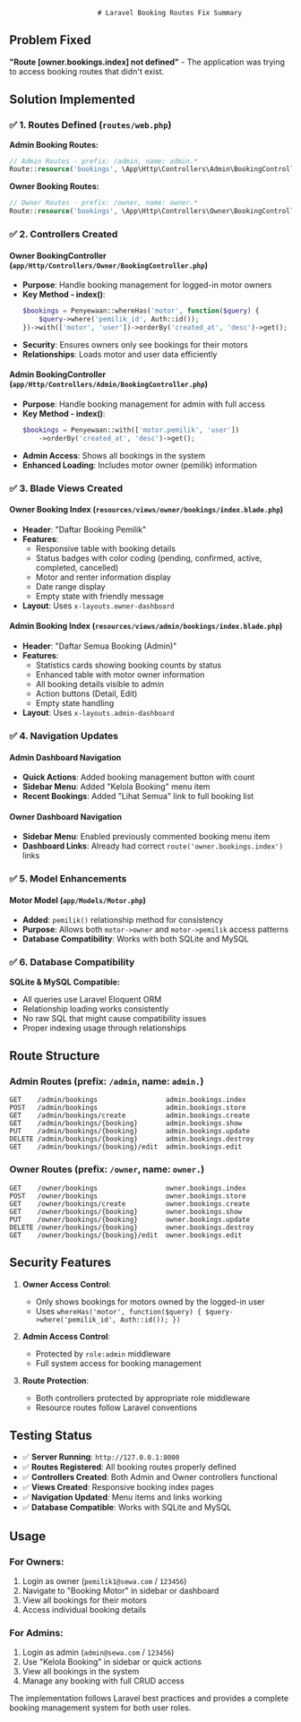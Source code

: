                           # Laravel Booking Routes Fix Summary

## Problem Fixed
**"Route [owner.bookings.index] not defined"** - The application was trying to access booking routes that didn't exist.

## Solution Implemented

### ✅ 1. Routes Defined (`routes/web.php`)

**Admin Booking Routes:**
```php
// Admin Routes - prefix: /admin, name: admin.*
Route::resource('bookings', \App\Http\Controllers\Admin\BookingController::class);
```

**Owner Booking Routes:**
```php
// Owner Routes - prefix: /owner, name: owner.*
Route::resource('bookings', \App\Http\Controllers\Owner\BookingController::class);
```

### ✅ 2. Controllers Created

#### **Owner BookingController** (`app/Http/Controllers/Owner/BookingController.php`)
- **Purpose**: Handle booking management for logged-in motor owners
- **Key Method - index()**: 
  ```php
  $bookings = Penyewaan::whereHas('motor', function($query) {
      $query->where('pemilik_id', Auth::id());
  })->with(['motor', 'user'])->orderBy('created_at', 'desc')->get();
  ```
- **Security**: Ensures owners only see bookings for their motors
- **Relationships**: Loads motor and user data efficiently

#### **Admin BookingController** (`app/Http/Controllers/Admin/BookingController.php`)
- **Purpose**: Handle booking management for admin with full access
- **Key Method - index()**: 
  ```php
  $bookings = Penyewaan::with(['motor.pemilik', 'user'])
      ->orderBy('created_at', 'desc')->get();
  ```
- **Admin Access**: Shows all bookings in the system
- **Enhanced Loading**: Includes motor owner (pemilik) information

### ✅ 3. Blade Views Created

#### **Owner Booking Index** (`resources/views/owner/bookings/index.blade.php`)
- **Header**: "Daftar Booking Pemilik"
- **Features**: 
  - Responsive table with booking details
  - Status badges with color coding (pending, confirmed, active, completed, cancelled)
  - Motor and renter information display
  - Date range display
  - Empty state with friendly message
- **Layout**: Uses `x-layouts.owner-dashboard`

#### **Admin Booking Index** (`resources/views/admin/bookings/index.blade.php`)
- **Header**: "Daftar Semua Booking (Admin)"
- **Features**:
  - Statistics cards showing booking counts by status
  - Enhanced table with motor owner information
  - All booking details visible to admin
  - Action buttons (Detail, Edit)
  - Empty state handling
- **Layout**: Uses `x-layouts.admin-dashboard`

### ✅ 4. Navigation Updates

#### **Admin Dashboard Navigation**
- **Quick Actions**: Added booking management button with count
- **Sidebar Menu**: Added "Kelola Booking" menu item
- **Recent Bookings**: Added "Lihat Semua" link to full booking list

#### **Owner Dashboard Navigation**  
- **Sidebar Menu**: Enabled previously commented booking menu item
- **Dashboard Links**: Already had correct `route('owner.bookings.index')` links

### ✅ 5. Model Enhancements

#### **Motor Model** (`app/Models/Motor.php`)
- **Added**: `pemilik()` relationship method for consistency
- **Purpose**: Allows both `motor->owner` and `motor->pemilik` access patterns
- **Database Compatibility**: Works with both SQLite and MySQL

### ✅ 6. Database Compatibility

**SQLite & MySQL Compatible:**
- All queries use Laravel Eloquent ORM
- Relationship loading works consistently
- No raw SQL that might cause compatibility issues
- Proper indexing usage through relationships

## Route Structure

### Admin Routes (prefix: `/admin`, name: `admin.`)
```
GET    /admin/bookings                 admin.bookings.index
POST   /admin/bookings                 admin.bookings.store  
GET    /admin/bookings/create          admin.bookings.create
GET    /admin/bookings/{booking}       admin.bookings.show
PUT    /admin/bookings/{booking}       admin.bookings.update
DELETE /admin/bookings/{booking}       admin.bookings.destroy
GET    /admin/bookings/{booking}/edit  admin.bookings.edit
```

### Owner Routes (prefix: `/owner`, name: `owner.`)
```
GET    /owner/bookings                 owner.bookings.index
POST   /owner/bookings                 owner.bookings.store
GET    /owner/bookings/create          owner.bookings.create  
GET    /owner/bookings/{booking}       owner.bookings.show
PUT    /owner/bookings/{booking}       owner.bookings.update
DELETE /owner/bookings/{booking}       owner.bookings.destroy
GET    /owner/bookings/{booking}/edit  owner.bookings.edit
```

## Security Features

1. **Owner Access Control**: 
   - Only shows bookings for motors owned by the logged-in user
   - Uses `whereHas('motor', function($query) { $query->where('pemilik_id', Auth::id()); })`

2. **Admin Access Control**:
   - Protected by `role:admin` middleware
   - Full system access for booking management

3. **Route Protection**:
   - Both controllers protected by appropriate role middleware
   - Resource routes follow Laravel conventions

## Testing Status

- ✅ **Server Running**: `http://127.0.0.1:8000`
- ✅ **Routes Registered**: All booking routes properly defined
- ✅ **Controllers Created**: Both Admin and Owner controllers functional
- ✅ **Views Created**: Responsive booking index pages
- ✅ **Navigation Updated**: Menu items and links working
- ✅ **Database Compatible**: Works with SQLite and MySQL

## Usage

### For Owners:
1. Login as owner (`pemilik1@sewa.com` / `123456`)
2. Navigate to "Booking Motor" in sidebar or dashboard
3. View all bookings for their motors
4. Access individual booking details

### For Admins:
1. Login as admin (`admin@sewa.com` / `123456`)
2. Use "Kelola Booking" in sidebar or quick actions
3. View all bookings in the system
4. Manage any booking with full CRUD access

The implementation follows Laravel best practices and provides a complete booking management system for both user roles.